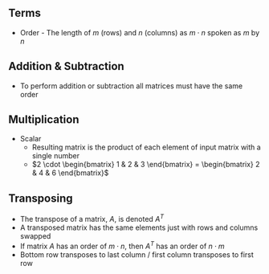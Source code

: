 ## Terms
- Order - The length of $m$ (rows) and $n$ (columns) as $m \cdot n$ spoken as $m$ by $n$
## Addition & Subtraction
- To perform addition or subtraction all matrices must have the same order
## Multiplication
- Scalar
	- Resulting matrix is the product of each element of input matrix with a single number
	- $2 \cdot \begin{bmatrix} 1 &  2 & 3 \end{bmatrix} = \begin{bmatrix} 2 & 4 & 6 \end{bmatrix}$
## Transposing
- The transpose of a matrix, $A$, is denoted $A^T$
- A transposed matrix has the same elements just with rows and columns swapped
- If matrix $A$ has an order of $m\cdot{n}$, then $A^T$ has an order of $n\cdot{m}$
- Bottom row transposes to last column / first column transposes to first row